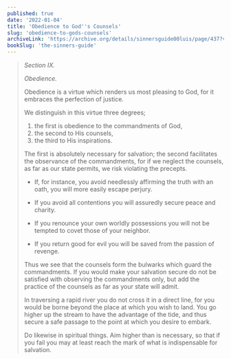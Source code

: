 ```yaml
---
published: true
date: '2022-01-04'
title: 'Obedience to God''s Counsels'
slug: 'obedience-to-gods-counsels'
archiveLink: 'https://archive.org/details/sinnersguide00luis/page/437?view=theater'
bookSlug: 'the-sinners-guide'
---
```


> *Section IX.*
> 
> *Obedience.*
> 
> Obedience is a virtue which renders us most pleasing to God, for it embraces the perfection of justice.
> 
> We distinguish in this virtue three degrees;
> 
> 1. the first is obedience to the commandments of God,
> 2. the second to His counsels,
> 3. the third to His inspirations.
> 
> The first is absolutely necessary for salvation; the second facilitates the observance of the commandments, for if we neglect the counsels, as far as our state permits, we risk violating the precepts.
> 
> * If, for instance, you avoid needlessly affirming the truth with an oath, you will more easily escape perjury.
> 
> * If you avoid all contentions you will assuredly secure peace and charity.
> 
> * If you renounce your own worldly possessions you will not be tempted to covet those of your neighbor.
> 
> * If you return good for evil you will be saved from the passion of revenge.
> 
> Thus we see that the counsels form the bulwarks which guard the commandments. If you would make your salvation secure do not be satisfied with observing the commandments only, but add the practice of the counsels as far as your state will admit.
> 
> In traversing a rapid river you do not cross it in a direct line, for you would be borne beyond the place at which you wish to land. You go higher up the stream to have the advantage of the tide, and thus secure a safe passage to the point at which you desire to embark.
> 
> Do likewise in spiritual things. Aim higher than is necessary, so that if you fail you may at least reach the mark of what is indispensable for salvation.
